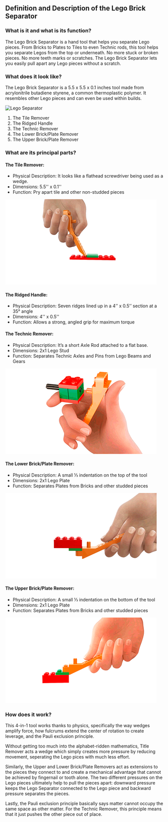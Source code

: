 ## Definition and Description of the Lego Brick Separator

### What is it and what is its function?

The Lego Brick Separator is a hand tool that helps you separate Lego pieces. From Bricks to Plates to Tiles 
to even Technic rods, this tool helps you separate Legos from the top or underneath. No more stuck or broken 
pieces. No more teeth marks or scratches. The Lego Brick Separator lets you easily pull apart any Lego pieces 
without a scratch. 

### What does it look like?

The Lego Brick Separator is a 5.5 x 5.5 x 0.1 inches tool made from acrylonitrile butadiene styrene, a common 
thermoplastic polymer. It resembles other Lego pieces and can even be used within builds.

![Lego Separator](http://oi63.tinypic.com/2nbzfxe.jpg)

1. The Tile Remover
1. The Ridged Handle
1. The Technic Remover
1. The Lower Brick/Plate Remover
1. The Upper Brick/Plate Remover

### What are its principal parts?

#### The Tile Remover:

* Physical Description: It looks like a flathead screwdriver being used as a wedge.
* Dimensions: 5.5'' x 0.1''
* Function: Pry apart tile and other non-studded pieces

![Tile Remover](/pictures/gif_01.gif)

#### The Ridged Handle:

* Physical Description: Seven ridges lined up in a 4’’ x 0.5’’ section at a 35° angle
* Dimensions: 4'' x 0.5''
* Function: Allows a strong, angled grip for maximum torque

#### The Technic Remover:

* Physical Description: It’s a short Axle Rod attached to a flat base.
* Dimensions: 2x1 Lego Stud
* Function: Separates Technic Axles and Pins from Lego Beams and Gears 

![Technic Remover](/pictures/gif_02.gif)

#### The Lower Brick/Plate Remover:

* Physical Description: A small ⅓ indentation on the top of the tool
* Dimensions: 2x1 Lego Plate
* Function: Separates Plates from Bricks and other studded pieces 

![Lower Remover](/pictures/gif_03.gif)

#### The Upper Brick/Plate Remover:

* Physical Description: A small ⅓ indentation on the bottom of the tool
* Dimensions: 2x1 Lego Plate
* Function: Separates Plates from Bricks and other studded pieces

![Upper Remover](/pictures/gif_04.gif)

### How does it work?

This 4-in-1 tool works thanks to physics, specifically the way wedges amplify force, 
how fulcrums extend the center of rotation to create leverage, and the Pauli 
exclusion principle. 

Without getting too much into the alphabet-ridden mathematics, Title Remover acts a wedge which 
simply creates more pressure by reducing movement, seperating the Lego pices with much less effort.

Similarly, the Upper and Lower Brick/Plate Removers act as extensions to the pieces they connect 
to and create a mechanical advantage that cannot be achieved by fingernail or tooth alone. The 
two different pressures on the Lego pieces ultimately help to pull the pieces apart: downward 
pressure keeps the Lego Separator connected to the Lego piece and backward pressure separates 
the pieces. 

Lastly, the Pauli exclusion principle basically says matter cannot occupy the same space as other
matter. For the Technic Remover, this principle means that it just pushes the other piece out of 
place.  

